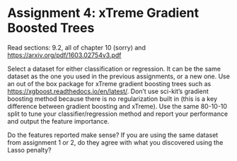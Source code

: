 # Assignment 4: xTreme Gradient Boosted Trees

Read sections: 9.2, all of chapter 10 (sorry) and https://arxiv.org/pdf/1603.02754v3.pdf

Select a dataset for either classification or regression. It can be the same dataset as the one you used in the previous assignments, or a new one. Use an out of the box package for xTreme gradient boosting trees such as https://xgboost.readthedocs.io/en/latest/.
Don’t use sci-kit’s gradient boosting method because there is no regularization built in (this is a key difference between gradient boosting and xTreme).
Use the same 80-10-10 split to tune your classifier/regression method and report your performance and output the feature importance. 

Do the features reported make sense? If you are using the same dataset from assignment 1 or 2, do they agree with what you discovered using the Lasso penalty?
